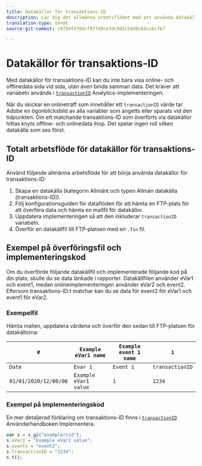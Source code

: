 ```yaml
---
title: Datakällor för transaktions-ID
description: Lär dig det allmänna arbetsflödet med att använda datakällor för transaktions-ID.
translation-type: tm+mt
source-git-commit: c6f84f470dcf97f49ce7dc9d2c5dd8c65cc6cf67

---
```



# Datakällor för transaktions-ID

Med datakällor för transaktions-ID kan du inte bara visa online- och offlinedata sida vid sida, utan även binda samman data. Det kräver att variabeln används i [`transactionID`](/help/implement/vars/page-vars/transactionid.md) Analytics-implementeringen.

När du skickar en onlineträff som innehåller ett `transactionID` värde tar Adobe en ögonblicksbild av alla variabler som angetts eller sparats vid den tidpunkten. Om ett matchande transaktions-ID som överförts via datakällor hittas knyts offline- och onlinedata ihop. Det spelar ingen roll vilken datakälla som ses först.

## Totalt arbetsflöde för datakällor för transaktions-ID

Använd följande allmänna arbetsflöde för att börja använda datakällor för transaktions-ID:

1. Skapa en datakälla (kategorin Allmänt och typen Allmän datakälla (transaktions-ID)).
1. Följ konfigurationsguiden för dataflöden för att hämta en FTP-plats för att överföra data och hämta en mallfil för datakällor.
1. Uppdatera implementeringen så att den inkluderar `transactionID` variabeln.
1. Överför en datakällfil till FTP-platsen med en `.fin` fil.

## Exempel på överföringsfil och implementeringskod

Om du överförde följande datakällfil och implementerade följande kod på din plats, skulle du se data länkade i rapporter. Datakällfilen använder eVar1 och event1, medan onlineimplementeringen använder eVar2 och event2. Eftersom transaktions-ID:t matchar kan du se data för event2 för eVar1 och event1 för eVar2.

### Exempelfil

Hämta mallen, uppdatera värdena och överför den sedan till FTP-platsen för datakällorna:

| `#` | `Example eVar1 name` | `Example event 1 name` | `1` |
|---|---|---|---|
| `Date` | `Evar 1` | `Event 1` | `transactionID` |
| `01/01/2020/12/00/00` | `Example eVar1 value` | `1` | `1234` |

### Exempel på implementeringskod

En mer detaljerad förklaring om transaktions-ID finns i [`transactionID`](/help/implement/vars/page-vars/transactionid.md) Användarhandboken Implementera.

```js
var s = s_gi("examplersid");
s.eVar2 = "Example eVar2 value";
s.events = "event2";
s.transactionID = "1234";
s.t();
```
